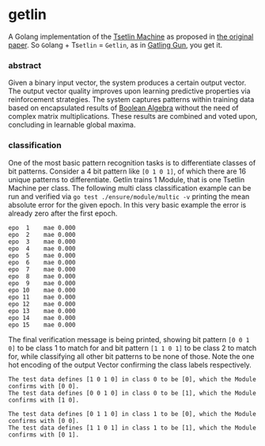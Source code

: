 # getlin

A Golang implementation of the [Tsetlin Machine] as proposed in [the original
paper]. So `G`olang + Ts`etlin` = `Getlin`, as in [Gatling Gun], you get it.

### abstract

Given a binary input vector, the system produces a certain output vector. The
output vector quality improves upon learning predictive properties via
reinforcement strategies. The system captures patterns within training data
based on encapsulated results of [Boolean Algebra] without the need of complex
matrix multiplications. These results are combined and voted upon, concluding in
learnable global maxima.

[Tsetlin Machine]: https://en.wikipedia.org/wiki/Tsetlin_machine
[the original paper]: https://arxiv.org/pdf/1804.01508.pdf
[Gatling Gun]: https://en.wikipedia.org/wiki/Gatling_gun
[Boolean Algebra]: https://en.wikipedia.org/wiki/Boolean_algebra

### classification

One of the most basic pattern recognition tasks is to differentiate classes of
bit patterns. Consider a 4 bit pattern like `[0 1 0 1]`, of which there are 16
unique patterns to differentiate. Getlin trains 1 Module, that is one Tsetlin
Machine per class. The following multi class classification example can be run
and verified via `go test ./ensure/module/multic -v` printing the mean absolute
error for the given epoch. In this very basic example the error is already zero
after the first epoch.

```
epo  1    mae 0.000
epo  2    mae 0.000
epo  3    mae 0.000
epo  4    mae 0.000
epo  5    mae 0.000
epo  6    mae 0.000
epo  7    mae 0.000
epo  8    mae 0.000
epo  9    mae 0.000
epo 10    mae 0.000
epo 11    mae 0.000
epo 12    mae 0.000
epo 13    mae 0.000
epo 14    mae 0.000
epo 15    mae 0.000
```

The final verification message is being printed, showing bit pattern `[0 0 1 0]`
to be class 1 to match for and bit pattern `[1 1 0 1]` to be class 2 to match
for, while classifying all other bit patterns to be none of those. Note the one
hot encoding of the output Vector confirming the class labels respectively.

```
The test data defines [1 0 1 0] in class 0 to be [0], which the Module confirms with [0 0].
The test data defines [0 0 1 0] in class 0 to be [1], which the Module confirms with [1 0].

The test data defines [0 1 1 0] in class 1 to be [0], which the Module confirms with [0 0].
The test data defines [1 1 0 1] in class 1 to be [1], which the Module confirms with [0 1].
```
